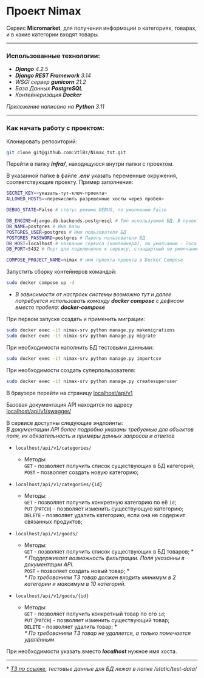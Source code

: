 # Проект Nimax

Cервис **Micromarket**, для получения информации о категориях, товарах, и в какие категории входят товары.


---

### Использованные технологии:

- ***Django** 4.2.5*
- ***Django REST Framework** 3.14*
- *WSGI сервер **gunicorn** 21.2*
- *База Данных  **PostgreSQL***
- *Контейнеризация **Docker***

*Приложение написано на **Python** 3.11*

---

### Как начать работу с проектом:

Клонировать репозиторий:

```bash
git clone git@github.com:VtlBz/Nimax_tst.git
```

Перейти в папку ***infra/***, находящуюся внутри папки с проектом.

В указанной папке в файле ***.env*** указать переменные окружения, соответствующие проекту.
Пример заполнения:

```bash
SECRET_KEY=<указать-тут-ключ-проекта>
ALLOWED_HOSTS=<перечислить разрешенные хосты через пробел>

DEBUG_STATE=False # статус режима DEBUG, по умолчанию False

DB_ENGINE=django.db.backends.postgresql # Тип используемой БД. В проекте используется PostgreSQL
DB_NAME=postgres # Имя базы
POSTGRES_USER=postgres # Имя пользователя БД
POSTGRES_PASSWORD=postgres # Пароль пользователя БД
DB_HOST=localhost # название сервиса (контейнера), по умолчанию - localhost
DB_PORT=5432 # Порт для подключения к сервису, стандартный по умолчанию

COMPOSE_PROJECT_NAME=nimax # имя проекта проекта в Docker Compose
```

Запустить сборку контейнеров командой:

```bash
sudo docker compose up -d
```

- *В зависимости от настроек системы возможно тут и далее потребуется использовать команду **docker compose** c дефисом вместо пробела: **docker-compose***

При первом запуске создать и применить миграции:

```bash
sudo docker exec -it nimax-srv python manage.py makemigrations
sudo docker exec -it nimax-srv python manage.py migrate
```

При необходимости наполнить БД тестовыми данными:

```bash
sudo docker exec -it nimax-srv python manage.py importcsv
```

При необходимости создать суперпользователя:

```bash
sudo docker exec -it nimax-srv python manage.py createsuperuser
```

В браузере перейти на страницу [localhost/api/v1](http://localhost/api/v1)  

Базовая документация API находится по адресу [localhost/api/v1/swagger/](http://localhost/api/v1/swagger/)  

В сервисе доступны следующие эндпоинты:  
*В документации API более подробно указаны требуемые для объектов поля, их обязательность и примеры данных запросов и ответов*

- 
    ```
    localhost/api/v1/categories/
    ```
    - Методы:  
    `GET` - позволяет получить список существующих в БД категорий;  
    `POST` - позволяет создать новую категорию;

- 
    ```
    localhost/api/v1/categories/{id}
    ```
    - Методы:  
    `GET` - позволяет получить конкретную категорию по её `id`;  
    `PUT` (`PATCH`) - позволяет изменить существующую категорию;  
    `DELETE` - позволяет удалить категорию, если она не содержит связанных продуктов;

- 
    ```
    localhost/api/v1/goods/
    ```
    - Методы:  
    `GET` - позволяет получить список существующих в БД товаров; *  
    *\* Поддерживает возможность фильтрации. Поля указанны в документации API.*  
    `POST` - позволяет создать новый товар; *  
    *\* По требованиям ТЗ товар должен входить минимум в 2 категории и максимум в 10 категорий*.

- 
    ```
    localhost/api/v1/goods/{id}
    ```
    - Методы:  
    `GET` - позволяет получить конкретный товар по его `id`;  
    `PUT` (`PATCH`) - позволяет изменить существующий товар;  
    `DELETE` - позволяет удалить товар; *  
    *\* По требованиям ТЗ товар не удаляется, а только помечается удалённым*.

При необходимости указать вместо ***localhost*** нужное имя хоста.

---

\* *[ТЗ по ссылке](https://nimax.notion.site/back-end-middle-developer-Python-1830e46ff4b2409780c981933f225746), тестовые данные для БД лежат в папке /static/test-data/*